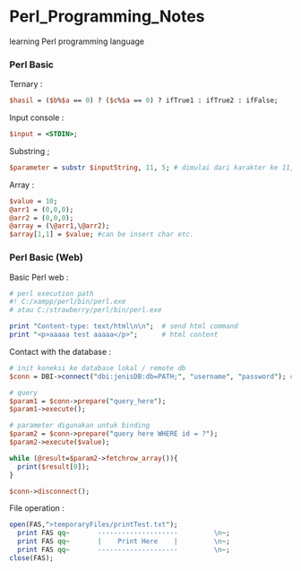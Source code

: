 # Perl_Programming_Notes
learning Perl programming language

<h3>Perl Basic</h3>

Ternary :

```Perl
$hasil = ($b%$a == 0) ? ($c%$a == 0) ? ifTrue1 : ifTrue2 : ifFalse;
```

Input console :

```Perl
$input = <STDIN>;
```

Substring ;

```Perl
$parameter = substr $inputString, 11, 5; # dimulai dari karakter ke 11, dengan panjang 5 karakter kedepan
```

Array :

```Perl
$value = 10;
@arr1 = (0,0,0);
@arr2 = (0,0,0);
@array = (\@arr1,\@arr2);
$array[1,1] = $value; #can be insert char etc.
```

<h3>Perl Basic (Web)</h3>

Basic Perl web :

```Perl
# perl execution path
#! C:/xampp/perl/bin/perl.exe
# atau C:/strawberry/perl/bin/perl.exe

print "Content-type: text/html\n\n";  # send html command
print "<p>aaaaa test aaaaa</p>";      # html content
```

Contact with the database :

```Perl
# init koneksi ke database lokal / remote db
$conn = DBI->connect("dbi:jenisDB:db=PATH;", "username", "password"); #target db

# query
$param1 = $conn->prepare("query_here");
$param1->execute();

# parameter digunakan untuk binding
$param2 = $conn->prepare("query here WHERE id = ?");
$param2->execute($value);

while (@result=$param2->fetchrow_array()){
  print($result[0]);
}

$conn->disconnect();
```

File operation :

```Perl
open(FAS,">temporaryFiles/printTest.txt");
  print FAS qq~       --------------------         \n~;
  print FAS qq~       |    Print Here    |         \n~;
  print FAS qq~       --------------------         \n~;
close(FAS);
```
